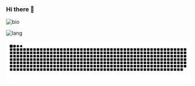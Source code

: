 ### Hi there 👋

<!--
**lizchng/lizchng** is a ✨ _special_ ✨ repository because its `README.md` (this file) appears on your GitHub profile.

Here are some ideas to get you started:

- 🔭 I’m currently working on ...
- 🌱 I’m currently learning ...
- 👯 I’m looking to collaborate on ...
- 🤔 I’m looking for help with ...
- 💬 Ask me about ...
- 📫 How to reach me: ...
- 😄 Pronouns: ...
- ⚡ Fun fact: ...
-->


![bio](https://github-readme-stats.vercel.app/api?username=lizchng&show_icons=true)

![lang](https://github-readme-stats.vercel.app/api/top-langs/?username=lizchng&layout=compact)

![github contribution grid snake animation](https://raw.githubusercontent.com/lizchng/lizchng/main/assets/github-contribution-grid-snake.svg)
